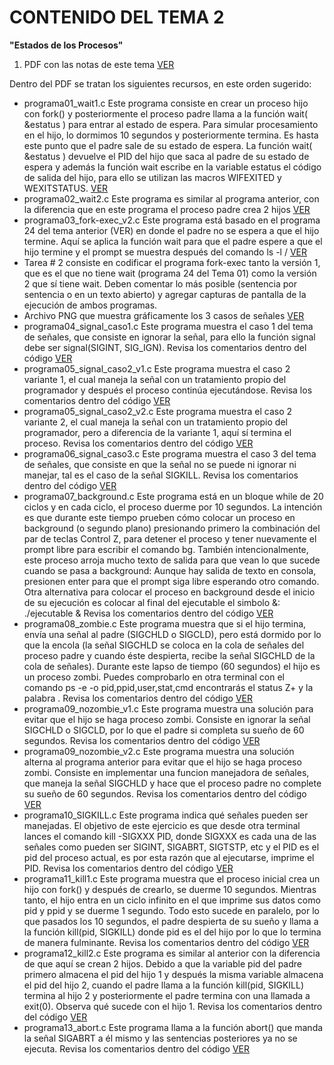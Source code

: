 # CONTENIDO DEL TEMA 2
**"Estados de los Procesos"**

1. PDF con las notas de este tema [VER](01_Estados_de_procesos.pdf)

Dentro del PDF se tratan los siguientes recursos, en este orden sugerido:

- programa01_wait1.c Este programa consiste en crear un proceso hijo con fork() y posteriormente el proceso padre llama a la función wait( &estatus ) para entrar al estado de espera. Para simular procesamiento en el hijo, lo dormimos 10 segundos y posteriormente termina. Es hasta este punto que el padre sale de su estado de espera. La función wait( &estatus ) devuelve el PID del hijo que saca al padre de su estado de espera y además la función wait escribe en la variable estatus el código de salida del hijo, para ello se utilizan las macros WIFEXITED y WEXITSTATUS. [VER](programa01_wait1.c)
- programa02_wait2.c Este programa es similar al programa anterior, con la diferencia que en este programa el proceso padre crea 2 hijos [VER](programa02_wait2.c)
- programa03_fork-exec_v2.c Este programa está basado en el programa 24 del tema anterior (VER) en donde el padre no se espera a que el hijo termine. Aquí se aplica la función wait para que el padre espere a que el hijo termine y el prompt se muestra después del comando ls -l / [VER](programa03_fork-exec_v2.c)
- Tarea # 2 consiste en codificar el programa fork-exec tanto la versión 1, que es el que no tiene wait (programa 24 del Tema 01) como la versión 2 que sí tiene wait. Deben comentar lo más posible (sentencia por sentencia o en un texto abierto) y agregar capturas de pantalla de la ejecución de ambos programas.
- Archivo PNG que muestra gráficamente los 3 casos de señales [VER](senales.png)
- programa04_signal_caso1.c Este programa muestra el caso 1 del tema de señales, que consiste en ignorar la señal, para ello la función signal debe ser signal(SIGINT, SIG_IGN). Revisa los comentarios dentro del código [VER](programa04_signal_caso1.c)
- programa05_signal_caso2_v1.c Este programa muestra el caso 2 variante 1, el cual maneja la señal con un tratamiento propio del programador y después el proceso continúa ejecutándose. Revisa los comentarios dentro del código [VER](programa05_signal_caso2_v1.c)
- programa05_signal_caso2_v2.c Este programa muestra el caso 2 variante 2, el cual maneja la señal con un tratamiento propio del programador, pero a diferencia de la variante 1, aquí sí termina el proceso. Revisa los comentarios dentro del código [VER](programa05_signal_caso2_v2.c)
- programa06_signal_caso3.c Este programa muestra el caso 3 del tema de señales, que consiste en que la señal no se puede ni ignorar ni manejar, tal es el caso de la señal SIGKILL. Revisa los comentarios dentro del código [VER](programa06_signal_caso3.c)
- programa07_background.c Este programa está en un bloque while de 20 ciclos y en cada ciclo, el proceso duerme por 10 segundos. La intención es que durante este tiempo prueben cómo colocar un proceso en background (o segundo plano) presionando primero la combinación del par de teclas Control Z, para detener el proceso y tener nuevamente el prompt libre para escribir el comando bg. También intencionalmente, este proceso arroja mucho texto de salida para que vean lo que sucede cuando se pasa a background: Aunque hay salida de texto en consola, presionen enter para que el prompt siga libre esperando otro comando. Otra alternativa para colocar el proceso en background desde el inicio de su ejecución es colocar al final del ejecutable el simbolo &:
./ejecutable &
Revisa los comentarios dentro del código [VER](programa07_background.c)
- programa08_zombie.c Este programa muestra que si el hijo termina, envía una señal al padre (SIGCHLD o SIGCLD), pero está dormido por lo que la encola (la señal SIGCHLD se coloca en la cola de señales del proceso padre y cuando éste despierta, recibe la señal SIGCHLD de la cola de señales). Durante este lapso de tiempo (60 segundos) el hijo es un proceso zombi. Puedes comprobarlo en otra terminal con el comando ps -e -o pid,ppid,user,stat,cmd encontrarás el status Z+ y la palabra <defunct>. Revisa los comentarios dentro del código [VER](programa08_zombie.c)
- programa09_nozombie_v1.c Este programa muestra una solución para evitar que el hijo se haga proceso zombi. Consiste en ignorar la señal SIGCHLD o SIGCLD, por lo que el padre si completa su sueño de 60 segundos. Revisa los comentarios dentro del código [VER](programa09_nozombie_v1.c)
- programa09_nozombie_v2.c Este programa muestra una solución alterna al programa anterior para evitar que el hijo se haga proceso zombi. Consiste en implementar una funcion manejadora de señales, que maneja la señal SIGCHLD y hace que el proceso padre no complete su sueño de 60 segundos. Revisa los comentarios dentro del código [VER](programa09_nozombie_v2.c)
- programa10_SIGKILL.c Este programa indica qué señales pueden ser manejadas. El objetivo de este ejercicio es que desde otra terminal lances el comando kill -SIGXXX PID, donde SIGXXX es cada una de las señales como pueden ser SIGINT, SIGABRT, SIGTSTP, etc y el PID es el pid del proceso actual, es por esta razón que al ejecutarse, imprime el PID. Revisa los comentarios dentro del código [VER](programa10_SIGKILL.c)
- programa11_kill1.c Este programa muestra que el proceso inicial crea un hijo con fork() y después de crearlo, se duerme 10 segundos. Mientras tanto, el hijo entra en un ciclo infinito en el que imprime sus datos como pid y ppid y se duerme 1 segundo. Todo esto sucede en paralelo, por lo que pasados los 10 segundos, el padre despierta de su sueño y llama a la función kill(pid, SIGKILL) donde pid es el del hijo por lo que lo termina de manera fulminante. Revisa los comentarios dentro del código [VER](programa11_kill1.c)
- programa12_kill2.c Este programa es similar al anterior con la diferencia de que aquí se crean 2 hijos. Debido a que la variable pid del padre primero almacena el pid del hijo 1 y después la misma variable almacena el pid del hijo 2, cuando el padre llama a la función kill(pid, SIGKILL) termina al hijo 2 y posteriormente el padre termina con una llamada a exit(0). Observa qué sucede con el hijo 1. Revisa los comentarios dentro del código [VER](programa12_kill2.c)
- programa13_abort.c Este programa llama a la función abort() que manda la señal SIGABRT a él mismo y las sentencias posteriores ya no se ejecuta. Revisa los comentarios dentro del código [VER](programa13_abort.c)